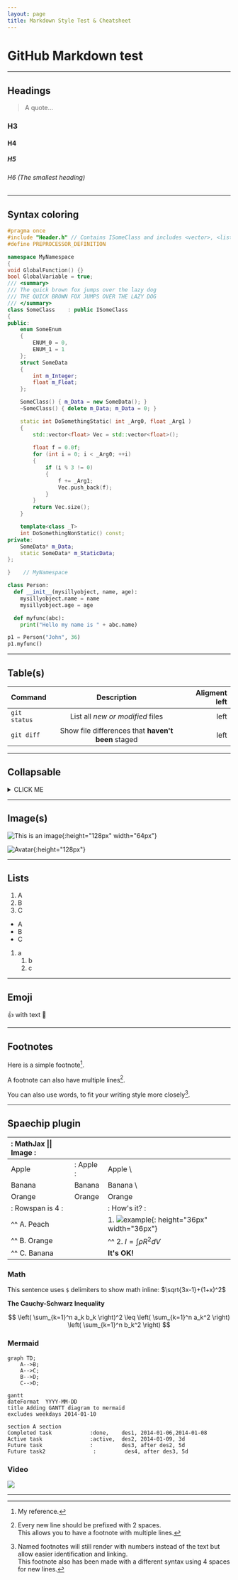 ```yaml
---
layout: page
title: Markdown Style Test & Cheatsheet
---
```


# GitHub Markdown test

---

## Headings

> A quote...

### H3

#### H4

##### H5

###### H6 (The smallest heading)

---

## Syntax coloring

```cpp
#pragma once
#include "Header.h" // Contains ISomeClass and includes <vector>, <list>
#define PREPROCESSOR_DEFINITION

namespace MyNamespace
{
void GlobalFunction() {}
bool GlobalVariable = true;
/// <summary>
/// The quick brown fox jumps over the lazy dog
/// THE QUICK BROWN FOX JUMPS OVER THE LAZY DOG
/// </summary>
class SomeClass    : public ISomeClass
{
public:
    enum SomeEnum
    {
        ENUM_0 = 0,
        ENUM_1 = 1
    };
    struct SomeData
    {
        int m_Integer;
        float m_Float;
    };

    SomeClass() { m_Data = new SomeData(); }
    ~SomeClass() { delete m_Data; m_Data = 0; }

    static int DoSomethingStatic( int _Arg0, float _Arg1 )
    {
        std::vector<float> Vec = std::vector<float>();
        
        float f = 0.0f;
        for (int i = 0; i < _Arg0; ++i)
        {
            if (i % 3 != 0)
            {
                f += _Arg1;
                Vec.push_back(f);
            }
        }
        return Vec.size();
    }

    template<class _T>
    int DoSomethingNonStatic() const;
private:
    SomeData* m_Data;
    static SomeData* m_StaticData;
};

}    // MyNamespace

```

```python
class Person:
  def __init__(mysillyobject, name, age):
    mysillyobject.name = name
    mysillyobject.age = age

  def myfunc(abc):
    print("Hello my name is " + abc.name)

p1 = Person("John", 36)
p1.myfunc()
```

---

## Table(s)

| Command | Description | Aligment left |
| :---         |     :---:      |          ---: |
| `git status` | List all *new or modified* files | left |
| `git diff` | Show file differences that **haven't been** staged | left |

---

## Collapsable

<details> <summary>CLICK ME</summary>

<div markdown="1">

#### We can hide anything, even code!

```cpp
int main(int argc, char* argv[]) {
    return 0;
}
```

</div>
</details>

---

## Image(s)

![This is an image](https://myoctocat.com/assets/images/base-octocat.svg){:height="128px" width="64px"}

![Avatar](assets/img/avatar.png){:height="128px"}

---

## Lists

1. A
2. B
3. C

- A
- B
- C

1. a
   1. b
   2. c

---

## Emoji

:+1: with text :rocket:

---

## Footnotes

Here is a simple footnote[^1].

A footnote can also have multiple lines[^2].  

You can also use words, to fit your writing style more closely[^note].

[^1]: My reference.
[^2]: Every new line should be prefixed with 2 spaces.  
  This allows you to have a footnote with multiple lines.
[^note]:
    Named footnotes will still render with numbers instead of the text but allow easier identification and linking.  
    This footnote also has been made with a different syntax using 4 spaces for new lines.

---

## Spaechip plugin

| :                   MathJax \|\| Image                 : |||
| :------------ | :-------- | :----------------------------- |
| Apple         | : Apple : | Apple                          \
| Banana        | Banana    | Banana                         \
| Orange        | Orange    | Orange                         |
| :     Rowspan is 4     : || :        How's it?           : |
| ^^     A. Peach          ||    1. ![example][cell-image]{: height="36px" width="36px"}   |
| ^^     B. Orange         || ^^ 2. $I = \int \rho R^{2} dV$ |
| ^^     C. Banana         || **It's OK!**                   |

[cell-image]: https://jekyllrb.com/img/octojekyll.png

### Math

This sentence uses `$` delimiters to show math inline:  $\sqrt{3x-1}+(1+x)^2$

**The Cauchy-Schwarz Inequality**

$$
\left( \sum_{k=1}^n a_k b_k \right)^2 \leq \left( \sum_{k=1}^n a_k^2 \right) \left( \sum_{k=1}^n b_k^2 \right)
$$

### Mermaid

```mermaid!
graph TD;
    A-->B;
    A-->C;
    B-->D;
    C-->D;
```

```mermaid!
gantt
dateFormat  YYYY-MM-DD
title Adding GANTT diagram to mermaid
excludes weekdays 2014-01-10

section A section
Completed task            :done,    des1, 2014-01-06,2014-01-08
Active task               :active,  des2, 2014-01-09, 3d
Future task               :         des3, after des2, 5d
Future task2               :         des4, after des3, 5d
```

### Video

![](https://www.youtube.com/watch?v=Ptk_1Dc2iPY)

---
